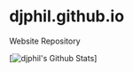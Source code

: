 # djphil.github.io
Website Repository

[![djphil's Github Stats](https://github-readme-stats.vercel.app/api?username=djphil&show_icons=true)]
